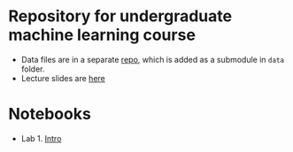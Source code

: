 # Repository for undergraduate machine learning course
* Data files are in a separate [repo](https://github.com/ssuai/machine_learning_data), which is added as a submodule in `data` folder.
* Lecture slides are [here](http://nc.ssu.ac.kr/ml/)

# Notebooks
* Lab 1. [Intro](./lab1_intro.ipynb)
